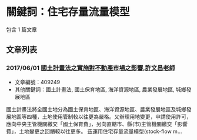 # 關鍵詞：住宅存量流量模型

包含 1 篇文章

## 文章列表

### 2017/06/01 [國土計畫法之實施對不動產市場之影響,許文昌老師](../../articles/409249_%E5%9C%8B%E5%9C%9F%E8%A8%88%E7%95%AB%E6%B3%95%E4%B9%8B%E5%AF%A6%E6%96%BD%E5%B0%8D%E4%B8%8D%E5%8B%95%E7%94%A2%E5%B8%82%E5%A0%B4%E4%B9%8B%E5%BD%B1%E9%9F%BF%2C%E8%A8%B1%E6%96%87%E6%98%8C%E8%80%81%E5%B8%AB.md)
- 文章編號：409249
- 其他關鍵詞：國土計畫法, 國土保育地區, 海洋資源地區, 農業發展地區, 城鄉發展地區

國土計畫法將全國土地分為國土保育地區、海洋資源地區、農業發展地區及城鄉發展地區等四種，土地使用管制較以往更為嚴格。又辦理用地變更，申請使用許可，應向中央主管機關繳交「國土保育費」，另向直轄市、縣(市)主管機關繳交「影響費」，土地變更之回饋較以往更多。 茲運用住宅存量流量模型(stock-flow m...
